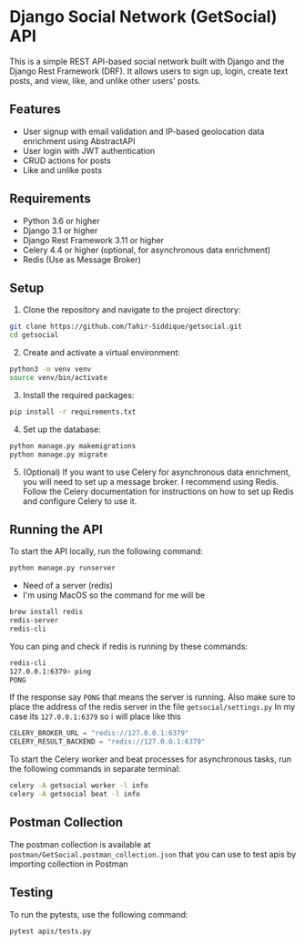 # Django Social Network (GetSocial) API

This is a simple REST API-based social network built with Django and the Django Rest Framework (DRF). It allows users to sign up, login, create text posts, and view, like, and unlike other users' posts.

## Features

- User signup with email validation and IP-based geolocation data enrichment using AbstractAPI
- User login with JWT authentication
- CRUD actions for posts
- Like and unlike posts

## Requirements

- Python 3.6 or higher
- Django 3.1 or higher
- Django Rest Framework 3.11 or higher
- Celery 4.4 or higher (optional, for asynchronous data enrichment)
- Redis (Use as Message Broker)

## Setup

1. Clone the repository and navigate to the project directory:

```bash
git clone https://github.com/Tahir-Siddique/getsocial.git
cd getsocial
```
2. Create and activate a virtual environment:
```bash
python3 -m venv venv
source venv/bin/activate
```
3. Install the required packages:
```bash
pip install -r requirements.txt
```
4. Set up the database:
```bash
python manage.py makemigrations
python manage.py migrate
```
5. (Optional) If you want to use Celery for asynchronous data enrichment, you will need to set up a message broker. I recommend using Redis. Follow the Celery documentation for instructions on how to set up Redis and configure Celery to use it.

## Running the API

To start the API locally, run the following command:
```bash
python manage.py runserver
```
- Need of a server (redis)
- I'm using MacOS so the command for me will be
```bash
brew install redis
redis-server
redis-cli
```
You can ping and check if redis is running by these commands:
```bash
redis-cli
127.0.0.1:6379> ping
PONG
```
If the response say `PONG` that means the server is running.
Also make sure to place the address of the redis server in the file
`getsocial/settings.py`
In my case its `127.0.0.1:6379` so i will place like this
```python
CELERY_BROKER_URL = "redis://127.0.0.1:6379"
CELERY_RESULT_BACKEND = "redis://127.0.0.1:6379"
```
To start the Celery worker and beat processes for asynchronous tasks, run the following commands in separate terminal:
```bash
celery -A getsocial worker -l info
celery -A getsocial beat -l info
```
## Postman Collection
The postman collection is available at `postman/GetSocial.postman_collection.json` that you can use to test apis by importing collection in Postman


## Testing
To run the pytests, use the following command:

```bash 
pytest apis/tests.py
```
